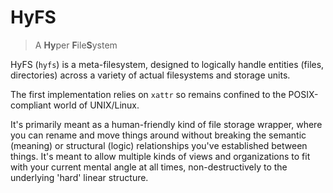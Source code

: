 # HyFS
> A **Hy**per **F**ile**S**ystem

HyFS (`hyfs`) is a meta-filesystem, designed to logically handle entities (files, directories) across a variety of actual filesystems and storage units.

The first implementation relies on `xattr` so remains confined to the POSIX-compliant world of UNIX/Linux.

It's primarily meant as a human-friendly kind of file storage wrapper, where you can rename and move things around without breaking the semantic (meaning) or structural (logic) relationships you've established between things. It's meant to allow multiple kinds of views and organizations to fit with your current mental angle at all times, non-destructively to the underlying 'hard' linear structure.
